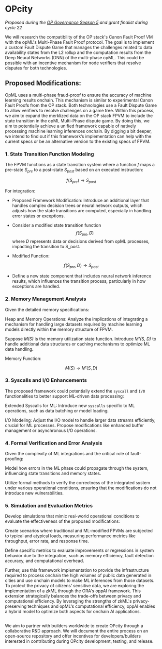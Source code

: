<script type="text/javascript" src="http://cdn.mathjax.org/mathjax/latest/MathJax.js?config=default"></script>

# OPcity
_Proposed during the [OP Governance Season 5](https://app.charmverse.io/op-grants/page-1306815702055122) and grant finalist during cycle 22_

We will research the compatibility of the OP stack's Canon Fault Proof VM with the opML's Multi-Phase Fault Proof protocol. The goal is to implement a custom Fault Dispute Game that manages the challenges related to data availability states from the L2 rollup and the computation results from the Deep Neural Networks (DNN) of the multi-phase opML. This could be possible with an incentive mechanism for node verifiers that resolve disputes for both technologies.

## Proposed Modifications:

OpML uses a multi-phase fraud-proof to ensure the accuracy of machine learning results onchain. This mechanism is similar to experimental Canon Fault Proofs from the OP stack. Both technologies use a Fault Dispute Game to allow verifiers to resolve challenges on a game tree. Within this process, we aim to expand the merklized data on the OP stack FPVM to include the state transition in the opML Multi-Phase dispute game. By doing this, we aim to potentially achieve a unified framework capable of natively processing machine learning inferences onchain. By digging a bit deeper, we intend to find out if this framework’s implementation can help with the current specs or be an alternative version to the existing specs of FPVM.

### 1. State Transition Function Modeling

The FPVM functions as a state transition system where a function _f_ maps a pre-state _S<sub>pre</sub>_ to a post-state _S<sub>post</sub>_ based on an executed instruction:

$$ f(S_{pre})→ S_{post}$$

For integration:

- Proposed Framework Modification: Introduce an additional layer that handles complex decision trees or neural network outputs, which adjusts how the state transitions are computed, especially in handling error states or exceptions.

- Consider a modified state transition function $$ f(S_{pre}, D)$$ where _D_ represents data or decisions derived from opML processes, impacting the transition to S_post.

- Modified Function:

$$ f(S_{pre}, D)→ S_{post}$$ 

- Define a new state component that includes neural network inference results, which influences the transition process, particularly in how exceptions are handled.

### 2. Memory Management Analysis

Given the detailed memory specifications:

Heap and Memory Operations: Analyze the implications of integrating a mechanism for handling large datasets required by machine learning models directly within the memory structure of FPVM.

Suppose _M(S)_ is the memory utilization state function. Introduce _M'(S, D)_ to handle additional data structures or caching mechanisms to optimize ML data handling.

Memory Function: 

$$ M(S)→ M'(S, D) $$

### 3. Syscalls and I/O Enhancements

The proposed framework could potentially extend the `syscall` and `I/O` functionalities to better support ML-driven data processing:

Extended Syscalls for ML: Introduce new `syscalls` specific to ML operations, such as data batching or model loading.

I/O Modeling: Adjust the I/O model to handle larger data streams efficiently, crucial for ML processes. Propose modifications like enhanced buffer management or asynchronous I/O operations.

### 4. Formal Verification and Error Analysis

Given the complexity of ML integrations and the critical role of fault-proofing:

Model how errors in the ML phase could propagate through the system, influencing state transitions and memory states.

Utilize formal methods to verify the correctness of the integrated system under various operational conditions, ensuring that the modifications do not introduce new vulnerabilities.

### 5. Simulation and Evaluation Metrics

Develop simulations that mimic real-world operational conditions to evaluate the effectiveness of the proposed modifications:

Create scenarios where traditional and ML-modified FPVMs are subjected to typical and atypical loads, measuring performance metrics like throughput, error rate, and response time.

Define specific metrics to evaluate improvements or regressions in system behavior due to the integration, such as memory efficiency, fault detection accuracy, and computational overhead.

Further, use this framework implementation to provide the infrastructure required to process onchain the high volumes of public data generated in cities and use onchain models to make ML inferences from those datasets. To protect the privacy of citizens' sensitive data, we are exploring the implementation of a zkML through the ORA's oppAI framework. This extension strategically balances the trade-offs between privacy and computational efficiency. By leveraging the strengths of zkML's privacy-preserving techniques and opML's computational efficiency, oppAI enables a hybrid model to optimize both aspects for onchain AI applications.

## 

We aim to partner with builders worldwide to create OPcity through a collaborative R&D approach. We will document the entire process on an open-source repository and offer incentives for developers/builders interested in contributing during OPcity development, testing, and release. 
